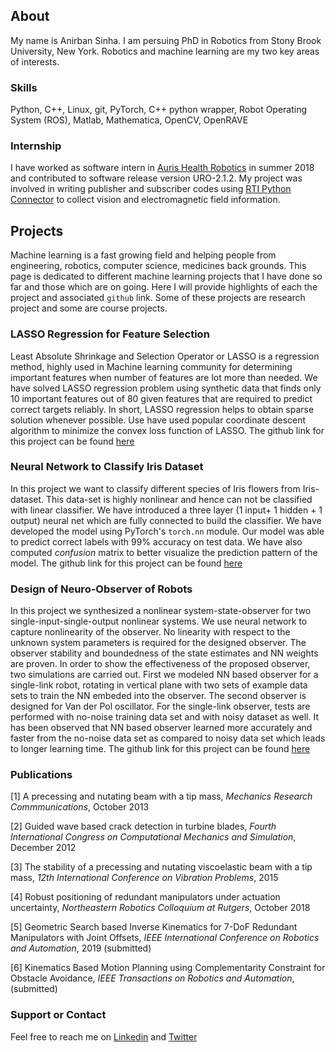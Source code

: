 ## About
My name is Anirban Sinha. I am persuing PhD in Robotics from Stony Brook University, New York. Robotics and machine learning are my two key areas of interests.

### Skills
Python, C++, Linux, git, PyTorch, C++ python wrapper, Robot Operating System (ROS), Matlab, Mathematica, OpenCV, OpenRAVE

### Internship
I have worked as software intern in [Auris Health Robotics](https://www.aurishealth.com/) in summer 2018 and contributed to software release version URO-2.1.2. My project was involved in writing publisher and subscriber codes using [RTI Python Connector](https://www.rti.com/blog/introducing-rti-labs-and-connector-for-connext-dds-with-python) to collect vision and electromagnetic field information.

## Projects
Machine learning is a fast growing field and helping people from engineering, robotics, computer science, medicines back grounds. This page is dedicated to different machine learning projects that I have done so far and those which are on going. Here I will provide highlights of each the project and associated `github` link. Some of these projects are research project and some are course projects.

### LASSO Regression for Feature Selection
Least Absolute Shrinkage and Selection Operator or LASSO is a regression method, highly used in Machine learning community for determining important features when number of features are lot more than needed. We have solved LASSO regression problem using synthetic data that finds only 10 important features out of 80 given features that are required to predict correct targets reliably. In short, LASSO regression helps to obtain sparse solution whenever possible. Use have used popular coordinate descent algorithm to minimize the convex loss function of LASSO. The github link for this project can be found [here](https://github.com/anirban-bot/Coordinate-descent-LASSO)

### Neural Network to Classify Iris Dataset
In this project we want to classify different species of Iris flowers from Iris-dataset. This data-set is highly nonlinear and hence can not be classified with linear classifier. We have introduced a three layer (1 input+ 1 hidden + 1 output) neural net which are fully connected to build the classifier. We have developed the model using PyTorch's `torch.nn` module. Our model was able to predict correct labels with 99% accuracy on test data. We have also computed *confusion* matrix to better visualize the prediction pattern of the model. The github link for this project can be found [here](https://github.com/anirban-bot/PyTorch-for-Iris-Dataset)

### Design of Neuro-Observer of Robots
In this project we synthesized a nonlinear system-state-observer for two single-input-single-output
nonlinear systems. We use neural network to capture nonlinearity of the observer. No linearity
with respect to the unknown system parameters is required for the designed observer. The observer
stability and boundedness of the state estimates and NN weights are proven. In order to show the
effectiveness of the proposed observer, two simulations are carried out. First we modeled NN based
observer for a single-link robot, rotating in vertical plane with two sets of example data sets to train
the NN embeded into the observer. The second observer is designed for Van der Pol oscillator. For
the single-link observer, tests are performed with no-noise training data set and with noisy dataset
as well. It has been observed that NN based observer learned more accurately and faster from the
no-noise data set as compared to noisy data set which leads to longer learning time. The github link for this project can be found [here](https://github.com/anirban-bot/Neuro-Observer-for-Dynamical-Systems)

### Publications
[1] A precessing and nutating beam with a tip mass, *Mechanics Research Commmunications*, October 2013

[2] Guided wave based crack detection in turbine blades, *Fourth International Congress on Computational Mechanics and Simulation*, December 2012

[3] The stability of a precessing and nutating viscoelastic beam with a tip mass, *12th International Conference on Vibration Problems*, 2015

[4] Robust positioning of redundant manipulators under actuation uncertainty, *Northeastern Robotics Colloquium at Rutgers*, October 2018

[5] Geometric Search based Inverse Kinematics for 7-DoF Redundant Manipulators with Joint Offsets, *IEEE International Conference on Robotics and Automation*, 2019 (submitted)

[6] Kinematics Based Motion Planning using Complementarity Constraint for Obstacle Avoidance, *IEEE Transactions on Robotics and Automation*, (submitted)

### Support or Contact
Feel free to reach me on [Linkedin](https://www.linkedin.com/in/anirban-sinha-98199863/) and [Twitter](https://www.linkedin.com/in/anirban-sinha-98199863/)
